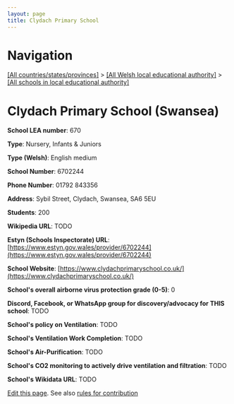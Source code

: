 ```yaml
---
layout: page
title: Clydach Primary School
---
```

# Navigation

[[All countries/states/provinces]](../../..) > [[All Welsh local educational authority]](../..) > [[All schools in local educational authority]](..)

# Clydach Primary School (Swansea)

**School LEA number**: 670

**Type**: Nursery, Infants & Juniors

**Type (Welsh)**: English medium

**School Number**: 6702244

**Phone Number**: 01792 843356

**Address**: Sybil Street, Clydach, Swansea, SA6 5EU

**Students**: 200

**Wikipedia URL**: TODO

**Estyn (Schools Inspectorate) URL**: [https://www.estyn.gov.wales/provider/6702244](https://www.estyn.gov.wales/provider/6702244)

**School Website**: [https://www.clydachprimaryschool.co.uk/](https://www.clydachprimaryschool.co.uk/)

**School's overall airborne virus protection grade (0-5)**: 0

**Discord, Facebook, or WhatsApp group for discovery/advocacy for THIS school**: TODO

**School's policy on Ventilation**: TODO

**School's Ventilation Work Completion**: TODO

**School's Air-Purification**: TODO

**School's CO2 monitoring to actively drive ventilation and filtration**: TODO

**School's Wikidata URL**: TODO




[Edit this page](https://github.com/VentilationProject/Wales/edit/prif/./Swansea/Clydach_Primary_School.md). See also [rules for contribution](../../../contribution-rules/)